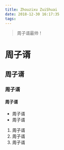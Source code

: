 ```yaml
---
title: Zhouzixu ZuiShuai
date: 2018-12-30 16:17:35
tags:
---
```


> 周子谞最帅！

# 周子谞
## 周子谞
### 周子谞
#### 周子谞

* 周子谞
* 周子谞

1. 周子谞
2. 周子谞
3. 周子谞